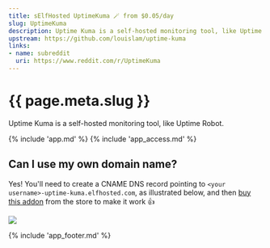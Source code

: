 ```yaml
---
title: sElfHosted UptimeKuma 🪄 from $0.05/day
slug: UptimeKuma
description: Uptime Kuma is a self-hosted monitoring tool, like Uptime Robot
upstream: https://github.com/louislam/uptime-kuma
links:
- name: subreddit
  uri: https://www.reddit.com/r/UptimeKuma
---
```


# {{ page.meta.slug }}

Uptime Kuma is a self-hosted monitoring tool, like Uptime Robot.

{% include 'app.md' %}
{% include 'app_access.md' %}

## Can I use my own domain name?

Yes! You'll need to create a CNAME DNS record pointing to `<your username>-uptime-kuma.elfhosted.com`, as illustrated below, and then [buy this addon](https://store.elfhosted.com/product/uptime-kuma-custom-domain-addon/) from the store to make it work :thumbsup:

![](/images/uptimekuma-custom-domain-setup.png)

{% include 'app_footer.md' %}